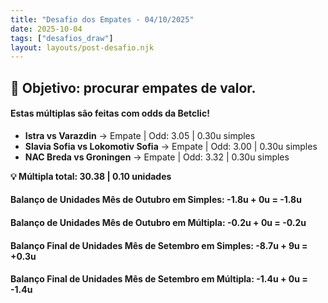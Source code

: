 ```yaml
---
title: "Desafio dos Empates - 04/10/2025"
date: 2025-10-04
tags: ["desafios_draw"]
layout: layouts/post-desafio.njk
---
```


## 🎯 Objetivo: procurar empates de valor. 

#### Estas múltiplas são feitas com odds da Betclic!

- **Istra vs Varazdin** → Empate | Odd: 3.05 | 0.30u simples 
- **Slavia Sofia vs Lokomotiv Sofia** → Empate | Odd: 3.00 | 0.30u simples 
- **NAC Breda vs Groningen** → Empate | Odd: 3.32 | 0.30u simples 

**💡 Múltipla total: 30.38 | 0.10 unidades** 

#### Balanço de Unidades Mês de Outubro em Simples: -1.8u + 0u = -1.8u
#### Balanço de Unidades Mês de Outubro em Múltipla: -0.2u + 0u = -0.2u

#### Balanço Final de Unidades Mês de Setembro em Simples: -8.7u + 9u = +0.3u
#### Balanço Final de Unidades Mês de Setembro em Múltipla: -1.4u + 0u = -1.4u
